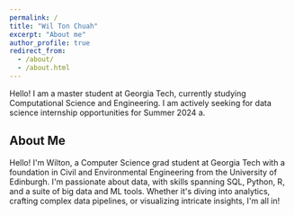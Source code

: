 ```yaml
---
permalink: /
title: "Wil Ton Chuah"
excerpt: "About me"
author_profile: true
redirect_from: 
  - /about/
  - /about.html
---
```


Hello! I am a master student at Georgia Tech, currently studying Computational Science and Engineering. I am actively seeking for data science internship opportunities for Summer 2024 a. 

## About Me
Hello! I'm Wilton, a Computer Science grad student at Georgia Tech with a foundation in Civil and Environmental Engineering from the University of Edinburgh. I'm passionate about data, with skills spanning SQL, Python, R, and a suite of big data and ML tools. Whether it's diving into analytics, crafting complex data pipelines, or visualizing intricate insights, I'm all in!

